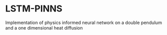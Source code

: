# LSTM-PINNS
Implementation of physics informed neural network on a double pendulum and a one dimensional heat diffusion

